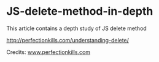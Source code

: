# JS-delete-method-in-depth
This article contains a depth study of JS delete method


http://perfectionkills.com/understanding-delete/

Credits: www.perfectionkills.com
